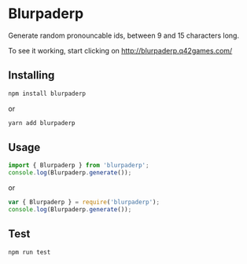 # Blurpaderp

Generate random pronouncable ids, between 9 and 15 characters long.

To see it working, start clicking on http://blurpaderp.q42games.com/

## Installing
```sh
npm install blurpaderp
```

or

```sh
yarn add blurpaderp
```

## Usage

```javascript
import { Blurpaderp } from 'blurpaderp';
console.log(Blurpaderp.generate());
```

or 

```javascript
var { Blurpaderp } = require('blurpaderp');
console.log(Blurpaderp.generate());
```

## Test
```sh
npm run test
```